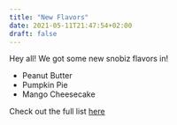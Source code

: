 ```yaml
---
title: "New Flavors"
date: 2021-05-11T21:47:54+02:00
draft: false
---
```


Hey all! We got some new snobiz flavors in!

- Peanut Butter
- Pumpkin Pie
- Mango Cheesecake

Check out the full list [here](/snobiz-flavors)
